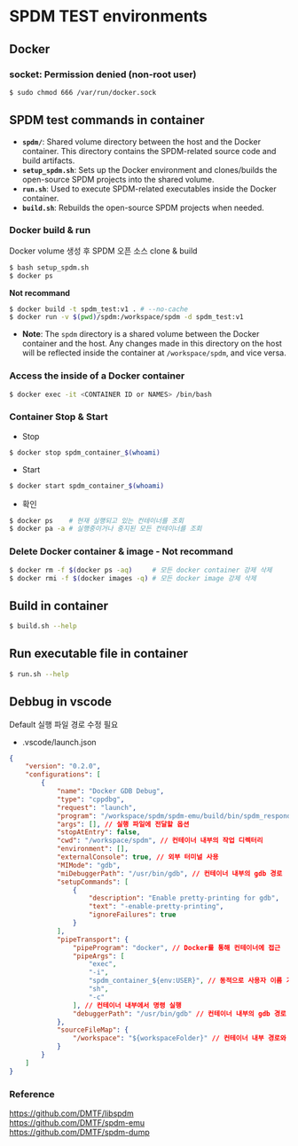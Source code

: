 # SPDM TEST environments

## Docker

### socket: Permission denied (non-root user)
```bash
$ sudo chmod 666 /var/run/docker.sock
```

## SPDM test commands in container
- **`spdm/`**: Shared volume directory between the host and the Docker container. This directory contains the SPDM-related source code and build artifacts.
- **`setup_spdm.sh`**: Sets up the Docker environment and clones/builds the open-source SPDM projects into the shared volume.
- **`run.sh`**: Used to execute SPDM-related executables inside the Docker container.
- **`build.sh`**: Rebuilds the open-source SPDM projects when needed.

### Docker build & run

Docker volume 생성 후 SPDM 오픈 소스 clone & build
```bash
$ bash setup_spdm.sh
$ docker ps
```

**Not recommand**
```bash
$ docker build -t spdm_test:v1 . # --no-cache
$ docker run -v $(pwd)/spdm:/workspace/spdm -d spdm_test:v1
```

- **Note**: The `spdm` directory is a shared volume between the Docker container and the host. Any changes made in this directory on the host will be reflected inside the container at `/workspace/spdm`, and vice versa.

### Access the inside of a Docker container
```bash
$ docker exec -it <CONTAINER ID or NAMES> /bin/bash
```

### Container Stop & Start
- Stop
```bash
$ docker stop spdm_container_$(whoami)
```

- Start
```bash
$ docker start spdm_container_$(whoami)
```
- 확인
```bash
$ docker ps    # 현재 실행되고 있는 컨테이너를 조회
$ docker pa -a # 실행중이거나 중지된 모든 컨테이너를 조회
```
### Delete Docker container & image - Not recommand
```bash
$ docker rm -f $(docker ps -aq)     # 모든 docker container 강제 삭제
$ docker rmi -f $(docker images -q) # 모든 docker image 강제 삭제
```
## Build in container
```bash
$ build.sh --help
```
## Run executable file in container
```bash
$ run.sh --help
```
## Debbug in vscode
Default 실행 파일 경로 수정 필요
- .vscode/launch.json
```json
{
    "version": "0.2.0",
    "configurations": [
        {
            "name": "Docker GDB Debug",
            "type": "cppdbg",
            "request": "launch",
            "program": "/workspace/spdm/spdm-emu/build/bin/spdm_responder_emu", // 실행 파일 경로
            "args": [], // 실행 파일에 전달할 옵션
            "stopAtEntry": false,
            "cwd": "/workspace/spdm", // 컨테이너 내부의 작업 디렉터리
            "environment": [],
            "externalConsole": true, // 외부 터미널 사용
            "MIMode": "gdb",
            "miDebuggerPath": "/usr/bin/gdb", // 컨테이너 내부의 gdb 경로
            "setupCommands": [
                {
                    "description": "Enable pretty-printing for gdb",
                    "text": "-enable-pretty-printing",
                    "ignoreFailures": true
                }
            ],
            "pipeTransport": {
                "pipeProgram": "docker", // Docker를 통해 컨테이너에 접근
                "pipeArgs": [
                    "exec", 
                    "-i", 
                    "spdm_container_${env:USER}", // 동적으로 사용자 이름 기반 컨테이너 이름 사용
                    "sh", 
                    "-c"
                ], // 컨테이너 내부에서 명령 실행
                "debuggerPath": "/usr/bin/gdb" // 컨테이너 내부의 gdb 경로
            },
            "sourceFileMap": {
                "/workspace": "${workspaceFolder}" // 컨테이너 내부 경로와 호스트 경로 매핑
            }
        }
    ]
}
```

### Reference
https://github.com/DMTF/libspdm  
https://github.com/DMTF/spdm-emu  
https://github.com/DMTF/spdm-dump